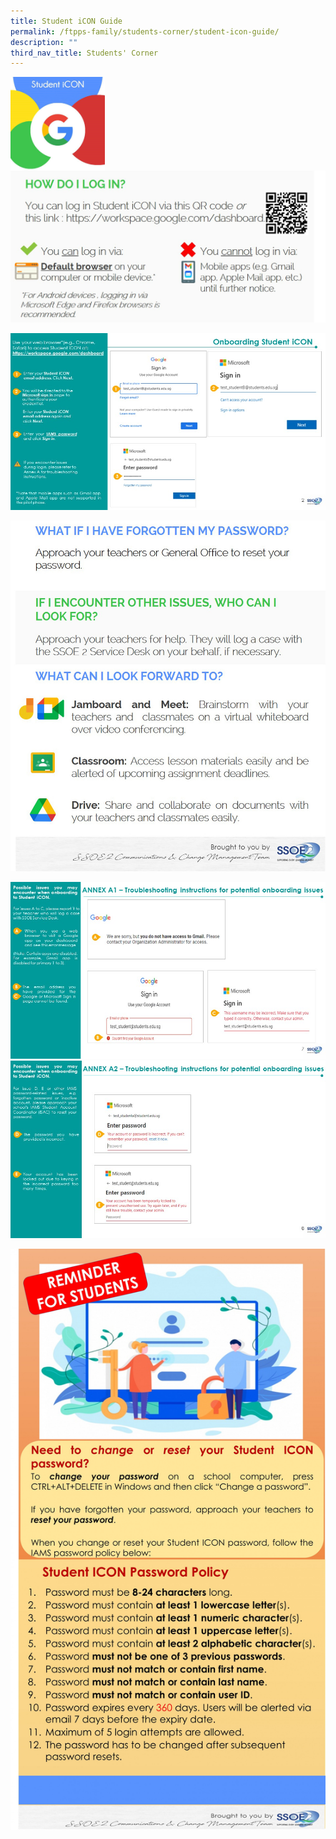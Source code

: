 ```yaml
---
title: Student iCON Guide
permalink: /ftpps-family/students-corner/student-icon-guide/
description: ""
third_nav_title: Students' Corner
---
```

<a href="https://workspace.google.com/dashboard">
	<img src="/images/Student_iCON.jpg" style="width:30%" align="left"/>
</a>

[![](/images/Student%20ICON%20Guide1.jpg)](https://workspace.google.com/dashboard)

![](/images/Slide2%20(1).jpg)

![](/images/Student%20ICON%20Guide2.jpg)

![](/images/Slide7%20(1).jpg)
![](/images/Slide8%20(1).jpg)

![](/images/Student%20iCON%20-%20Student%20EDM%20IAMS%20Password%20Requirements.jpg)